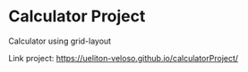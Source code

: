 # Calculator Project
Calculator using grid-layout

Link project: https://ueliton-veloso.github.io/calculatorProject/
